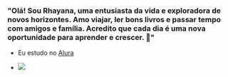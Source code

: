 ### "Olá! Sou Rhayana, uma entusiasta da vida e exploradora de novos horizontes. Amo viajar, ler bons livros e passar tempo com amigos e família. Acredito que cada dia é uma nova oportunidade para aprender e crescer. 💫"
- Eu estudo no [Alura](https://www.alura.com.br)

- ![](https://media1.tenor.com/m/pkmVC-WYiSwAAAAC/reprint-checks-in-quickbooks.gif)
  
